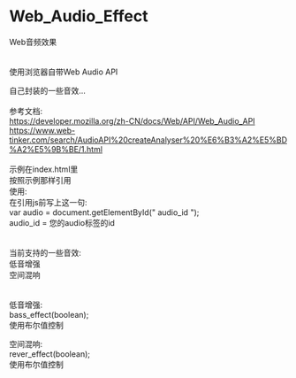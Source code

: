 # Web_Audio_Effect
Web音频效果
<br/><br/><br/>
使用浏览器自带Web Audio API

自己封装的一些音效...
<br/><br/>
参考文档:<br/>
https://developer.mozilla.org/zh-CN/docs/Web/API/Web_Audio_API
<br/>https://www.web-tinker.com/search/AudioAPI%20createAnalyser%20%E6%B3%A2%E5%BD%A2%E5%9B%BE/1.html
<br/><br/>示例在index.html里<br/>按照示例那样引用<br/>
使用:<br/>
在引用js前写上这一句:<br/>
var audio = document.getElementById(" audio_id ");
<br/>
audio_id = 您的audio标签的id
<br/><br/><br/>
当前支持的一些音效:<br/>
低音增强<br/>空间混响<br/>
<br/><br/>
低音增强:<br/>
bass_effect(boolean);<br/>使用布尔值控制<br/>

空间混响:<br/>
rever_effect(boolean);<br/>使用布尔值控制<br/>
